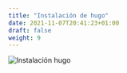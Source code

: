 ```yaml
---
title: "Instalación de hugo"
date: 2021-11-07T20:41:23+01:00
draft: false
weight: 9
---
```

![Instalación hugo](/images/instalacion_hugo.png)  

